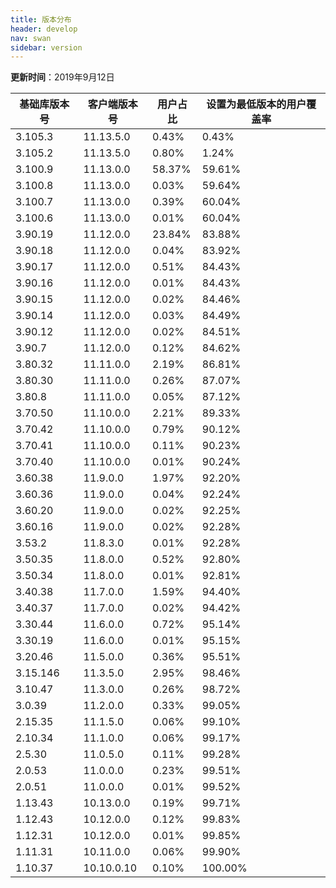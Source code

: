 ```yaml
---
title: 版本分布
header: develop
nav: swan
sidebar: version
---
```

**更新时间**：2019年9月12日

|基础库版本号|客户端版本号|用户占比|设置为最低版本的用户覆盖率|
|---|---|---|---|
|3.105.3|11.13.5.0|0.43%|0.43%|
|3.105.2|11.13.5.0|0.80%|1.24%|
|3.100.9|11.13.0.0|58.37%|59.61%|
|3.100.8|11.13.0.0|0.03%|59.64%|
|3.100.7|11.13.0.0|0.39%|60.04%|
|3.100.6|11.13.0.0|0.01%|60.04%|
|3.90.19|11.12.0.0|23.84%|83.88%|
|3.90.18|11.12.0.0|0.04%|83.92%|
|3.90.17|11.12.0.0|0.51%|84.43%|
|3.90.16|11.12.0.0|0.01%|84.43%|
|3.90.15|11.12.0.0|0.02%|84.46%|
|3.90.14|11.12.0.0|0.03%|84.49%|
|3.90.12|11.12.0.0|0.02%|84.51%|
|3.90.7|11.12.0.0|0.12%|84.62%|
|3.80.32|11.11.0.0|2.19%|86.81%|
|3.80.30|11.11.0.0|0.26%|87.07%|
|3.80.8|11.11.0.0|0.05%|87.12%|
|3.70.50|11.10.0.0|2.21%|89.33%|
|3.70.42|11.10.0.0|0.79%|90.12%|
|3.70.41|11.10.0.0|0.11%|90.23%|
|3.70.40|11.10.0.0|0.01%|90.24%|
|3.60.38|11.9.0.0|1.97%|92.20%|
|3.60.36|11.9.0.0|0.04%|92.24%|
|3.60.20|11.9.0.0|0.02%|92.25%|
|3.60.16|11.9.0.0|0.02%|92.28%|
|3.53.2|11.8.3.0|0.01%|92.28%|
|3.50.35|11.8.0.0|0.52%|92.80%|
|3.50.34|11.8.0.0|0.01%|92.81%|
|3.40.38|11.7.0.0|1.59%|94.40%|
|3.40.37|11.7.0.0|0.02%|94.42%|
|3.30.44|11.6.0.0|0.72%|95.14%|
|3.30.19|11.6.0.0|0.01%|95.15%|
|3.20.46|11.5.0.0|0.36%|95.51%|
|3.15.146|11.3.5.0|2.95%|98.46%|
|3.10.47|11.3.0.0|0.26%|98.72%|
|3.0.39|11.2.0.0|0.33%|99.05%|
|2.15.35|11.1.5.0|0.06%|99.10%|
|2.10.34|11.1.0.0|0.06%|99.17%|
|2.5.30|11.0.5.0|0.11%|99.28%|
|2.0.53|11.0.0.0|0.23%|99.51%|
|2.0.51|11.0.0.0|0.01%|99.52%|
|1.13.43|10.13.0.0|0.19%|99.71%|
|1.12.43|10.12.0.0|0.12%|99.83%|
|1.12.31|10.12.0.0|0.01%|99.85%|
|1.11.31|10.11.0.0|0.06%|99.90%|
|1.10.37|10.10.0.10|0.10%|100.00%|
